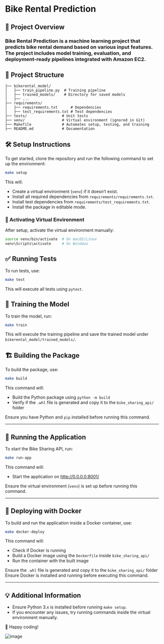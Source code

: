 # Bike Rental Prediction 

## 🚀 Project Overview
### Bike Rental Prediction is a machine learning project that predicts bike rental demand based on various input features. The project includes model training, evaluation, and deployment-ready pipelines integrated with Amazon EC2.

## 📂 Project Structure
```
├── bikerental_model/
│   ├── train_pipeline.py  # Training pipeline
│   ├── trained_models/    # Directory for saved models
│   ├── ...
├── requirements/
│   ├── requirements.txt      # Dependencies
│   ├── test_requirements.txt # Test dependencies
├── tests/                # Unit tests
├── venv/                 # Virtual environment (ignored in Git)
├── Makefile              # Automates setup, testing, and training
├── README.md             # Documentation
```

## 🛠 Setup Instructions
To get started, clone the repository and run the following command to set up the environment:

```sh
make setup
```

This will:
- Create a virtual environment (`venv`) if it doesn’t exist.
- Install all required dependencies from `requirements/requirements.txt`.
- Install test dependencies from `requirements/test_requirements.txt`.
- Install the package in editable mode.

### 🏃 Activating Virtual Environment
After setup, activate the virtual environment manually:

```sh
source venv/bin/activate  # On macOS/Linux
venv\Scripts\activate     # On Windows
```

## ✅ Running Tests
To run tests, use:

```sh
make test
```

This will execute all tests using `pytest`.

## 🎯 Training the Model
To train the model, run:

```sh
make train
```

This will execute the training pipeline and save the trained model under `bikerental_model/trained_models/`.

## 🏗️ **Building the Package**
To build the package, use:

```sh
make build
```

This command will:  
- Build the Python package using `python -m build`  
- Verify if the `.whl` file is generated and copy it to the `bike_sharing_api/` folder  

Ensure you have Python and `pip` installed before running this command.  

---

## 🚀 **Running the Application**
To start the Bike Sharing API, run:

```sh
make run-app
```

This command will:  
- Start the application on http://0.0.0.0:8001/ 

Ensure the virtual environment (`venv`) is set up before running this command.  

---

## 🐳 **Deploying with Docker**
To build and run the application inside a Docker container, use:

```sh
make docker-deploy
```

This command will:  
- Check if Docker is running  
- Build a Docker image using the `Dockerfile` inside `bike_sharing_api/`  
- Run the container with the built image
  
Ensure the `.whl` file is generated and copy it to the `bike_sharing_api/` folder 
Ensure Docker is installed and running before executing this command.  

---



## 💡 Additional Information
- Ensure Python 3.x is installed before running `make setup`.
- If you encounter any issues, try running commands inside the virtual environment manually.

🚀 Happy coding!

![image](https://github.com/user-attachments/assets/c8b222b3-e079-4d32-b437-8a8b152876c3)

